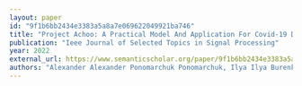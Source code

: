 ```yaml
---
layout: paper
id: "9f1b6bb2434e3383a5a8a7e069622049921ba746"
title: "Project Achoo: A Practical Model And Application For Covid-19 Detection From Recordings Of Breath, Voice, And Cough"
publication: "Ieee Journal of Selected Topics in Signal Processing"
year: 2022
external_url: https://www.semanticscholar.org/paper/9f1b6bb2434e3383a5a8a7e069622049921ba746
authors: "Alexander Alexander Ponomarchuk Ponomarchuk, Ilya Ilya Burenko Burenko, Elian Elian Malkin Malkin, Ivan Ivan Nazarov Nazarov, Vladimir Vladimir Kokh Kokh, Manvel Manvel Avetisian Avetisian, Leonid Leonid Zhukov Zhukov"
---
```

